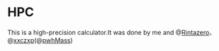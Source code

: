 # HPC
This is a high-precision calculator.It was done by me and @[Rintazero](https://github.com/Rintazero)、@[xxczxp](https://github.com/xxczxp)(@[pwhMass](https://github.com/pwhMass))
